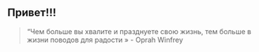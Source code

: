 ## Привет!!!

> “Чем больше вы хвалите и празднуете свою жизнь, тем больше в жизни поводов для радости » - Oprah Winfrey